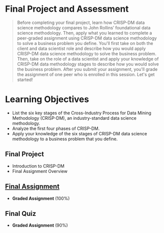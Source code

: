 # Final Project and Assessment
> Before completing your final project, learn how CRISP-DM data science methodology compares to John Rollins’ foundational data science methodology. Then, apply what you learned to complete a peer-graded assignment using CRISP-DM data science methodology to solve a business problem you define. You'll first take on both the client and data scientist role and describe how you would apply CRISP-DM data science methodology to solve the business problem. Then, take on the role of a data scientist and apply your knowledge of CRISP-DM data methodology stages to describe how you would solve the business problem. After you submit your assignment, you'll grade the assignment of one peer who is enrolled in this session. Let's get started!
# Learning Objectives
- List the six key stages of the Cross-Industry Process for Data Mining Methodology (CRISP-DM), an industry-standard data science methodology.
- Analyze the first four phases of CRISP-DM.
- Apply your knowledge of the six stages of CRISP-DM data science methodology to a business problem that you define.
## Final Project
- Introduction to CRISP-DM
- Final Assignment Overview
## [Final Assignment](https://github.com/KailaniBailey/IBM-Data-Science-Professional-Certificate/blob/main/03.%20Data%20Science%20Methodology/Week%204%3A%20Final%20Project%20and%20Assessment/Business%20Problem%20-%20Data%20Methodology%20(1).pdf)
- **Graded Assignment** (100%)
## Final Quiz
- **Graded Assignment** (90%)
